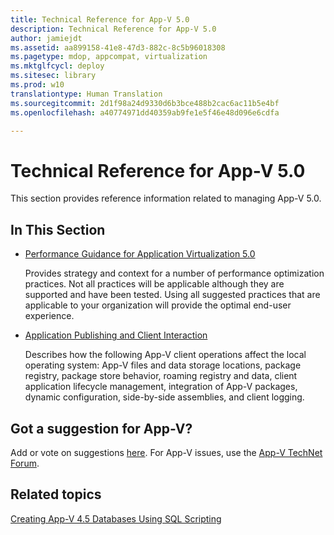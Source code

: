 ```yaml
---
title: Technical Reference for App-V 5.0
description: Technical Reference for App-V 5.0
author: jamiejdt
ms.assetid: aa899158-41e8-47d3-882c-8c5b96018308
ms.pagetype: mdop, appcompat, virtualization
ms.mktglfcycl: deploy
ms.sitesec: library
ms.prod: w10
translationtype: Human Translation
ms.sourcegitcommit: 2d1f98a24d9330d6b3bce488b2cac6ac11b5e4bf
ms.openlocfilehash: a40774971dd40359ab9fe1e5f46e48d096e6cdfa

---
```



# Technical Reference for App-V 5.0


This section provides reference information related to managing App-V 5.0.

## In This Section


-   [Performance Guidance for Application Virtualization 5.0](performance-guidance-for-application-virtualization-50.md)

    Provides strategy and context for a number of performance optimization practices. Not all practices will be applicable although they are supported and have been tested. Using all suggested practices that are applicable to your organization will provide the optimal end-user experience.

-   [Application Publishing and Client Interaction](application-publishing-and-client-interaction.md)

    Describes how the following App-V client operations affect the local operating system: App-V files and data storage locations, package registry, package store behavior, roaming registry and data, client application lifecycle management, integration of App-V packages, dynamic configuration, side-by-side assemblies, and client logging.

## Got a suggestion for App-V?


Add or vote on suggestions [here](http://appv.uservoice.com/forums/280448-microsoft-application-virtualization). For App-V issues, use the [App-V TechNet Forum](https://social.technet.microsoft.com/Forums/home?forum=mdopappv).

## Related topics


[Creating App-V 4.5 Databases Using SQL Scripting](../solutions/creating-app-v-45-databases-using-sql-scripting.md)

 

 








<!--HONumber=Jun16_HO4-->


